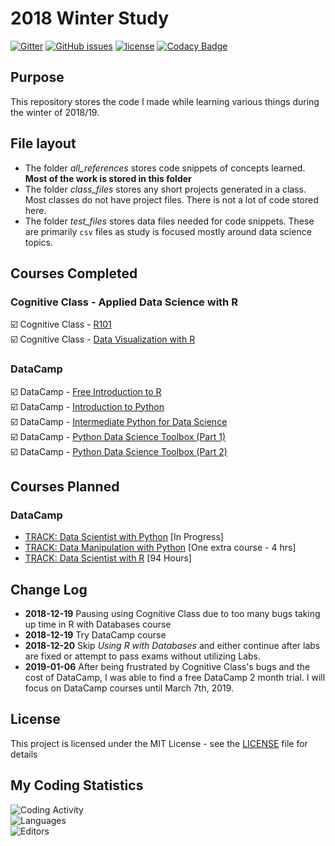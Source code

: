 # 2018 Winter Study

[![Gitter](https://img.shields.io/gitter/room/Lilyheart/repo.js.svg?maxAge=2592000)](https://gitter.im/Lilyheart/LilyPrograms)
[![GitHub issues](https://img.shields.io/github/issues/Lilyheart/data_science_study.svg)](https://github.com/Lilyheart/2018_winter_study/issues)
[![license](https://img.shields.io/github/license/Lilyheart/data_science_study.svg)](https://github.com/Lilyheart/2018_winter_study/blob/gh-pages/LICENSE)
[![Codacy Badge](https://api.codacy.com/project/badge/Grade/2b23e38b84104532964cbe77c54f93ed)](https://www.codacy.com/app/lilyheart/data_science_study?utm_source=github.com&amp;utm_medium=referral&amp;utm_content=Lilyheart/data_science_study&amp;utm_campaign=Badge_Grade)

## Purpose

This repository stores the code I made while learning various things during the winter of 2018/19.

## File layout

* The folder *all_references* stores code snippets of concepts learned.  **Most of the work is stored in this folder**
* The folder *class_files* stores any short projects generated in a class.  Most classes do not have project files.  There is not a lot of code stored here.  
* The folder *test_files* stores data files needed for code snippets.  These are primarily `csv` files as study is focused mostly around data science topics.

## Courses Completed

### Cognitive Class - Applied Data Science with R

:ballot_box_with_check: Cognitive Class - [R101](https://courses.cognitiveclass.ai/certificates/188a87f3ec2b4380944c2c38d3882631)  
:ballot_box_with_check: Cognitive Class - [Data Visualization with R](https://courses.cognitiveclass.ai/certificates/7dc9fafe65a84d8fa815f91b10a3a893)

### DataCamp

:ballot_box_with_check: DataCamp - [Free Introduction to R](https://campus.datacamp.com/courses/free-introduction-to-r)  
:ballot_box_with_check: DataCamp - [Introduction to Python](https://www.datacamp.com/courses/intro-to-python-for-data-science)  
:ballot_box_with_check: DataCamp - [Intermediate Python for Data Science](https://campus.datacamp.com/courses/intermediate-python-for-data-science)  
:ballot_box_with_check: DataCamp - [Python Data Science Toolbox (Part 1)](https://campus.datacamp.com/courses/python-data-science-toolbox-part-1)  
:ballot_box_with_check: DataCamp - [Python Data Science Toolbox (Part 2)](https://www.datacamp.com/courses/python-data-science-toolbox-part-2)  

## Courses Planned

### DataCamp
* [TRACK: Data Scientist with Python](https://www.datacamp.com/tracks/data-scientist-with-python) [In Progress]
* [TRACK: Data Manipulation with Python](https://www.datacamp.com/tracks/data-manipulation-with-python) [One extra course - 4 hrs]
* [TRACK: Data Scientist with R](https://www.datacamp.com/tracks/data-scientist-with-r) [94 Hours]


## Change Log

* **2018-12-19** Pausing using Cognitive Class due to too many bugs taking up time in R with Databases course
* **2018-12-19** Try DataCamp course
* **2018-12-20** Skip *Using R with Databases* and either continue after labs are fixed or attempt to pass exams without utilizing Labs.
* **2019-01-06** After being frustrated by Cognitive Class's bugs and the cost of DataCamp, I was able to find a free DataCamp 2 month trial.  I will focus on DataCamp courses until March 7th, 2019.

## License

This project is licensed under the MIT License - see the [LICENSE](LICENSE) file for details

## My Coding Statistics

![Coding Activity](https://wakatime.com/share/@dd391fcb-e113-47bf-8178-978cbb64803f/f4a82301-ba0b-43d6-b403-cc77f4c2e2c5.png)  
![Languages](https://wakatime.com/share/@dd391fcb-e113-47bf-8178-978cbb64803f/71da71aa-3296-492e-840c-3725e1f63990.png)  
![Editors](https://wakatime.com/share/@dd391fcb-e113-47bf-8178-978cbb64803f/131dbc27-02b4-4fa0-977c-4731efe5b0fa.png)
